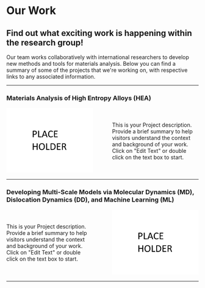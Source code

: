 # Our Work

## Find out what exciting work is happening within the research group!

Our team works collaboratively with international researchers to develop new methods and tools for materials analysis. Below you can find a summary of some of the projects that we're working on, with respective links to any associated information.

---
### Materials Analysis of High Entropy Alloys (HEA)
<div style="display:flex; align-items: center;">
     <div style="flex:1;padding-right:10%;">
          <img src="placeholder.png"/>
     </div>
     <div style="flex:1">
          <p style="margin-bottom">This is your Project description. Provide a brief summary to help visitors understand the context and background of your work. Click on "Edit Text" or double click on the text box to start.</p>
     </div>
</div>

---
### Developing Multi-Scale Models via Molecular Dynamics (MD), Dislocation Dynamics (DD), and Machine Learning (ML)
<div style="display:flex; align-items: center;">
     <div style="flex:1">
          <p style="margin-bottom">This is your Project description. Provide a brief summary to help visitors understand the context and background of your work. Click on "Edit Text" or double click on the text box to start.</p>
     </div> 
     <div style="flex:1;padding-left:10%;">
          <img src="placeholder.png"/>
     </div>
</div>

---